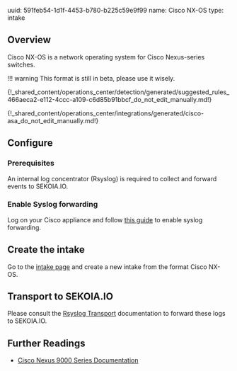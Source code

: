 uuid: 591feb54-1d1f-4453-b780-b225c59e9f99
name: Cisco NX-OS
type: intake

## Overview

Cisco NX-OS is a network operating system for Cisco Nexus-series switches.

!!! warning
    This format is still in beta, please use it wisely.

{!_shared_content/operations_center/detection/generated/suggested_rules_466aeca2-e112-4ccc-a109-c6d85b91bbcf_do_not_edit_manually.md!}

{!_shared_content/operations_center/integrations/generated/cisco-asa_do_not_edit_manually.md!}

## Configure

### Prerequisites

An internal log concentrator (Rsyslog) is required to collect and forward events to SEKOIA.IO.

### Enable Syslog forwarding

Log on your Cisco appliance and follow [this guide](https://www.cisco.com/c/en/us/td/docs/switches/datacenter/nexus9000/sw/6-x/system_management/configuration/guide/b_Cisco_Nexus_9000_Series_NX-OS_System_Management_Configuration_Guide/sm_5syslog.html#task_5793349949823830091) to enable syslog forwarding.


## Create the intake

Go to the [intake page](https://app.sekoia.io/operations/intakes) and create a new intake from the format Cisco NX-OS.

## Transport to SEKOIA.IO

Please consult the [Rsyslog Transport](../../../ingestion_methods/rsyslog/) documentation to forward these logs to SEKOIA.IO.

## Further Readings
- [Cisco Nexus 9000 Series Documentation](https://www.cisco.com/c/en/us/td/docs/switches/datacenter/nexus9000/sw/6-x/system_management/configuration/guide/b_Cisco_Nexus_9000_Series_NX-OS_System_Management_Configuration_Guide.html)
